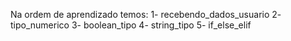 Na ordem de aprendizado temos: 
1- recebendo_dados_usuario
2- tipo_numerico
3- boolean_tipo
4- string_tipo
5- if_else_elif
